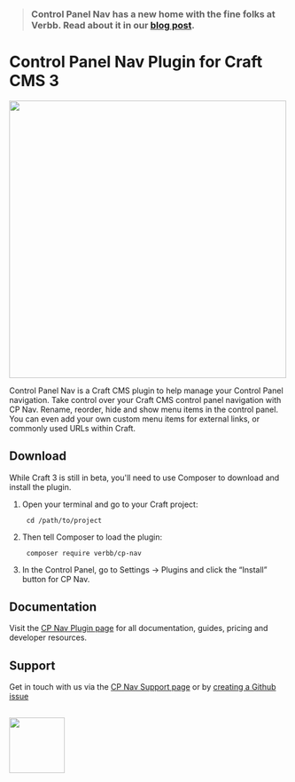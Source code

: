 > 
> ### Control Panel Nav has a new home with the fine folks at Verbb. Read about it in our [blog post](https://verbb.io/blog/welcome-to-verbb).
>

# Control Panel Nav Plugin for Craft CMS 3

<img width="500" src="https://verbb.io/uploads/plugins/cp-nav/_800x455_crop_center-center/cp-nav-social-card.png">

Control Panel Nav is a Craft CMS plugin to help manage your Control Panel navigation. Take control over your Craft CMS control panel navigation with CP Nav. Rename, reorder, hide and show menu items in the control panel. You can even add your own custom menu items for external links, or commonly used URLs within Craft.

## Download

While Craft 3 is still in beta, you'll need to use Composer to download and install the plugin.

1. Open your terminal and go to your Craft project:

        cd /path/to/project

2. Then tell Composer to load the plugin:

        composer require verbb/cp-nav

3. In the Control Panel, go to Settings → Plugins and click the “Install” button for CP Nav.


## Documentation

Visit the [CP Nav Plugin page](https://verbb.io/craft-plugins/cp-nav) for all documentation, guides, pricing and developer resources.

## Support

Get in touch with us via the [CP Nav Support page](https://verbb.io/craft-plugins/cp-nav/support) or by [creating a Github issue](/verbb/cp-nav/issues)

<h2></h2>

<a href="https://verbb.io" target="_blank">
  <img width="100" src="https://verbb.io/assets/img/verbb-pill.svg">
</a>

